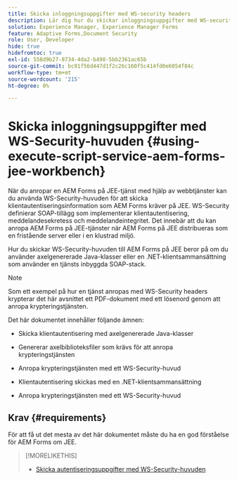 ```yaml
---
title: Skicka inloggningsuppgifter med WS-security headers
description: Lär dig hur du skickar inloggningsuppgifter med WS-security headers
solution: Experience Manager, Experience Manager Forms
feature: Adaptive Forms,Document Security
role: User, Developer
hide: true
hidefromtoc: true
exl-id: 558d9b27-8734-4da2-b498-5bb2361ac65b
source-git-commit: bc91f56d447d1f2c26c160f5c414fd0e6054f84c
workflow-type: tm+mt
source-wordcount: '215'
ht-degree: 0%

---
```


# Skicka inloggningsuppgifter med WS-Security-huvuden {#using-execute-script-service-aem-forms-jee-workbench}

När du anropar en AEM Forms på JEE-tjänst med hjälp av webbtjänster kan du använda WS-Security-huvuden för att skicka klientautentiseringsinformation som AEM Forms kräver på JEE. WS-Security definierar SOAP-tillägg som implementerar klientautentisering, meddelandesekretess och meddelandeintegritet. Det innebär att du kan anropa AEM Forms på JEE-tjänster när AEM Forms på JEE distribueras som en fristående server eller i en klustrad miljö.

Hur du skickar WS-Security-huvuden till AEM Forms på JEE beror på om du använder axelgenererade Java-klasser eller en .NET-klientsammansättning som använder en tjänsts inbyggda SOAP-stack.

>[!NOTE]
>
>Som ett exempel på hur en tjänst anropas med WS-Security headers krypterar det här avsnittet ett PDF-dokument med ett lösenord genom att anropa krypteringstjänsten.

Det här dokumentet innehåller följande ämnen:

* Skicka klientautentisering med axelgenererade Java-klasser

* Genererar axelbiblioteksfiler som krävs för att anropa krypteringstjänsten

* Anropa krypteringstjänsten med ett WS-Security-huvud

* Klientautentisering skickas med en .NET-klientsammansättning

* Anropa krypteringstjänsten med ett WS-Security-huvud


## Krav {#requirements}

För att få ut det mesta av det här dokumentet måste du ha en god förståelse för AEM Forms om JEE.

>[!MORELIKETHIS]
>
>* [Skicka autentiseringsuppgifter med WS-Security-huvuden](assets/passing-credentials-using-ws-security-headers.pdf)
